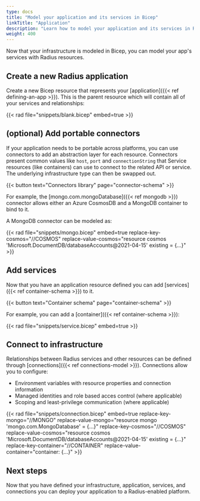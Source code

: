 ```yaml
---
type: docs
title: "Model your application and its services in Bicep"
linkTitle: "Application"
description: "Learn how to model your application and its services in Radius in Bicep"
weight: 400
---
```


Now that your infrastructure is modeled in Bicep, you can model your app's services with Radius resources.

## Create a new Radius application

Create a new Bicep resource that represents your [application]({{< ref defining-an-app >}}). This is the parent resource which will contain all of your services and relationships:

{{< rad file="snippets/blank.bicep" embed=true >}}

## (optional) Add portable connectors

If your application needs to be portable across platforms, you can use connectors to add an abstraction layer for each resource. Connectors present common values like `host`, `port` and `connectionString` that Service resources (like containers) can use to connect to the related API or service. The underlying infrastructure type can then be swapped out.

{{< button text="Connectors library" page="connector-schema" >}}

For example, the [mongo.com.mongoDatabase]({{< ref mongodb >}}) connector allows either an Azure CosmosDB and a MongoDB container to bind to it.

A MongoDB connector can be modeled as:

{{< rad file="snippets/mongo.bicep" embed=true replace-key-cosmos="//COSMOS" replace-value-cosmos="resource cosmos 'Microsoft.DocumentDB/databaseAccounts@2021-04-15' existing = {...}" >}}

## Add services

Now that you have an application resource defined you can add [services]({{< ref container-schema >}}) to it.

{{< button text="Container schema" page="container-schema" >}}

For example, you can add a [container]({{< ref container-schema >}}):

{{< rad file="snippets/service.bicep" embed=true >}}

## Connect to infrastructure

Relationships between Radius services and other resources can be defined through [connections]({{< ref connections-model >}}). Connections allow you to configure:

- Environment variables with resource properties and connection information
- Managed identities and role based acces control (where applicable)
- Scoping and least-privilege communication (where applicable)

{{< rad file="snippets/connection.bicep" embed=true replace-key-mongo="//MONGO" replace-value-mongo="resource mongo 'mongo.com.MongoDatabase' = {...}" replace-key-cosmos="//COSMOS" replace-value-cosmos="resource cosmos 'Microsoft.DocumentDB/databaseAccounts@2021-04-15' existing = {...}" replace-key-container="//CONTAINER" replace-value-container="container: {...}" >}}

## Next steps

Now that you have defined your infrastructure, application, services, and connections you can deploy your application to a Radius-enabled platform.   
<!-- ---- TODO: via...  -->
